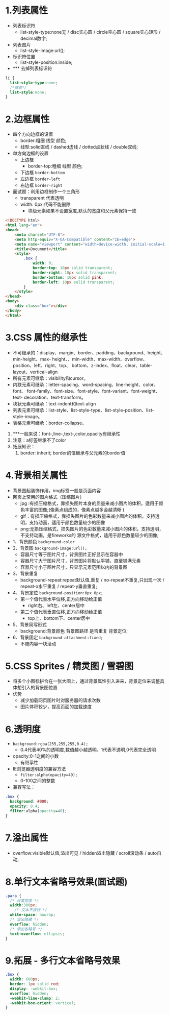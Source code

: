 <a name="azxzo"></a>
# 1.列表属性
- 列表标识符
   - list-style-type:none无 / disc实心圆 / circle空心圆 / square实心矩形 / decimal数字;
- 列表图片
   - list-style-image:url();
- 标识符位置
   - list-style-position:inside;
- *** 去掉列表标识符
```css
li {
  list-style-type:none;
  /*或者*/
  list-style:none;
}
```
<a name="iRAhY"></a>

# 2.边框属性

- 四个方向边框的设置
   - border:粗细 线型 颜色;
   - 线型:solid直线 / dashed虚线 / dotted点状线 / double双线;
- 单方向边框的设置
   - 上边框
      - border-top:粗细 线型 颜色;
   - 下边框 `border-bottom`
   - 左边框 `border-left`
   - 右边框 `border-right`
- 面试题：利用边框制作一个三角形
   - transparent 代表透明
   -  width: 0px;代码不能删除
      - 块级元素如果不设置宽度,默认的宽度和父元素保持一致
```html
<!DOCTYPE html>
<html lang="en">
<head>
    <meta charset="UTF-8">
    <meta http-equiv="X-UA-Compatible" content="IE=edge">
    <meta name="viewport" content="width=device-width, initial-scale=1.0">
    <title>Document</title>
    <style>
        .box {
            width: 0;
            border-top: 10px solid transparent;
            border-right: 10px solid transparent;
            border-bottom: 10px solid pink;
            border-left: 10px solid transparent;
        }
    </style>
</head>
<body>
    <div class="box"></div>
</body>
</html>
```
<a name="ICtCS"></a>

# 3.CSS 属性的继承性

- 不可继承的：display、margin、border、padding、background、height、min-height、max- height、、min-width、max-width、overflow、position、left、right、top、 bottom、z-index、float、clear、table-layout、vertical-align
- 所有元素可继承：visibility和cursor。
- 内联元素可继承：letter-spacing、word-spacing、line-height、color、font、 font-family、font-size、font-style、font-variant、font-weight、text- decoration、text-transform。
- 块状元素可继承：text-indent和text-align
- 列表元素可继承：list-style、list-style-type、list-style-position、list-style-image。
- 表格元素可继承：border-collapse。
1.  ***一般来说：font-,line-,text-,color,opacity有继承性
2. 注意：a标签继承不了color
3. 拓展知识：
   1. border: inherit; border的值继承与父元素的border值
   <a name="nF1V6"></a>
# 4.背景相关属性

- 背景图起装饰作用，img标签一般是页面内容
- 网页上常用的图片格式（压缩图片）
   - jpg :有损压缩格式，靠损失图片本身的质量来减小图片的体积，适用于颜色丰富的图像;(像素点组成的，像素点越多会越清晰 )
   - gif：有损压缩格式，靠损失图片的色彩数量来减小图片的体积，支持透明，支持动画，适用于颜色数量较少的图像
   - png:无损压缩格式，损失图片的色彩数量来减小图片的体积，支持透明，不支持动画，是fireworks的 源文件格式，适用于颜色数量较少的图像;
- 1、背景颜色 `background-color`
- 2、背景图 `background-image:url();`
   - 容器尺寸等于图片尺寸，背景图片正好显示在容器中
   - 容器尺寸大于图片尺寸，背景图片将默认平铺，直至铺满元素
   - 容器尺寸小于图片尺寸，只显示元素范围以内的背景图
- 3、背景重复
   - background-repeat:repeat默认值,重复 / no-repeat不重复,只出现一次 / repeat-x水平重复 / repeat-y垂直重复;
- 4、背景定位 `background-position:0px 0px;`
   - 第一个值代表水平位移,正方向移动给正值
      - right右、left左、center居中
   - 第二个值代表垂直位移,正方向移动给正值
      - top上、bottom下、center居中
- 5、背景简写形式
   - background:背景颜色 背景图路径 是否重复 背景定位;
- 6、背景固定 `background-attachment:fixed;`
   - 不随内容一块滚动
   <a name="xTfbN"></a>
# 5.CSS Sprites / 精灵图 / 雪碧图

- 将多个小图标拼合在一张大图上，通过背景属性引入进来，背景定位来调整具体想引入的背景图位置
- 优势
   - 减少加载网页图片时对服务器的请求次数
   - 图片体积较少，提高页面的加载速度
   <a name="g8P3m"></a>
# 6.透明度

- `background:rgba(255,255,255,0.4);`
   - 0.4代表40%的透明度,数值越小越透明。1代表不透明,0代表完全透明
- opacity:0-1之间的小数
   -  有继承性
- IE浏览器透明度的兼容方法
   - `filter:alpha(opacity=40);`
   - 0-100之间的整数
- 兼容写法：
```css
.box {
  background: #000;
  opacity: 0.4;
  filter:alpha(opacity=40);
}
```

<a name="cMsvy"></a>
# 7.溢出属性

- overflow:visible默认值,溢出可见 / hidden溢出隐藏 / scroll滚动条 / auto自动;
<a name="kX9Uc"></a>

# 8.单行文本省略号效果(面试题)

```css
.para {
  /* 设置宽度 */
  width:300px;
	/* 文本不换行 */
  white-space: nowrap;
  /* 溢出隐藏 */
  overflow: hidden;
  /* 添加省略号 */
  text-overflow: ellipsis;
}
```
<a name="FVFKp"></a>

# 9.拓展 - 多行文本省略号效果

```css
.box {
  width: 600px;
  border: 1px solid red;
  display: -webkit-box;
  overflow: hidden;  
  -webkit-line-clamp: 2;
  -webkit-box-orient: vertical;
}
```
